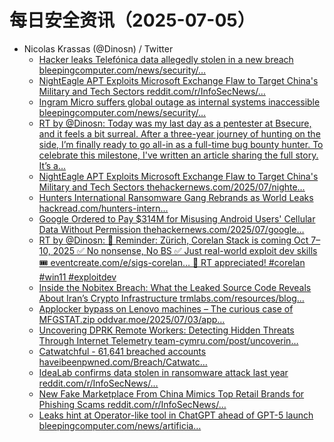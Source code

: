 # 每日安全资讯（2025-07-05）

- Nicolas Krassas (@Dinosn) / Twitter
  - [Hacker leaks Telefónica data allegedly stolen in a new breach bleepingcomputer.com/news/security/…](https://x.com/Dinosn/status/1941189701408628905)
  - [NightEagle APT Exploits Microsoft Exchange Flaw to Target China's Military and Tech Sectors reddit.com/r/InfoSecNews/…](https://x.com/Dinosn/status/1941189652742013340)
  - [Ingram Micro suffers global outage as internal systems inaccessible bleepingcomputer.com/news/security/…](https://x.com/Dinosn/status/1941184344036606218)
  - [RT by @Dinosn: Today was my last day as a pentester at Bsecure, and it feels a bit surreal. After a three-year journey of hunting on the side, I’m finally ready to go all-in as a full-time bug bounty hunter. To celebrate this milestone, I've written an article sharing the full story. It’s a…](https://x.com/Geluchat/status/1941150894705299883)
  - [NightEagle APT Exploits Microsoft Exchange Flaw to Target China's Military and Tech Sectors thehackernews.com/2025/07/nighte…](https://x.com/Dinosn/status/1941132104664076738)
  - [Hunters International Ransomware Gang Rebrands as World Leaks hackread.com/hunters-intern…](https://x.com/Dinosn/status/1941102987814084680)
  - [Google Ordered to Pay $314M for Misusing Android Users' Cellular Data Without Permission thehackernews.com/2025/07/google…](https://x.com/Dinosn/status/1941067898010914890)
  - [RT by @Dinosn: 🔔 Reminder: Zürich, Corelan Stack is coming Oct 7–10, 2025 ✅ No nonsense, No BS ✅ Just real-world exploit dev skills 🎟️ eventcreate.com/e/sigs-corelan… 💛 RT appreciated! #corelan #win11 #exploitdev](https://x.com/corelanc0d3r/status/1941008130160078986)
  - [Inside the Nobitex Breach: What the Leaked Source Code Reveals About Iran’s Crypto Infrastructure trmlabs.com/resources/blog…](https://x.com/Dinosn/status/1940981231979843824)
  - [Applocker bypass on Lenovo machines – The curious case of MFGSTAT.zip oddvar.moe/2025/07/03/app…](https://x.com/Dinosn/status/1940980685684289845)
  - [Uncovering DPRK Remote Workers: Detecting Hidden Threats Through Internet Telemetry team-cymru.com/post/uncoverin…](https://x.com/Dinosn/status/1940980458004836760)
  - [Catwatchful - 61,641 breached accounts haveibeenpwned.com/Breach/Catwatc…](https://x.com/Dinosn/status/1940980199627411513)
  - [IdeaLab confirms data stolen in ransomware attack last year reddit.com/r/InfoSecNews/…](https://x.com/Dinosn/status/1940980120879353866)
  - [New Fake Marketplace From China Mimics Top Retail Brands for Phishing Scams reddit.com/r/InfoSecNews/…](https://x.com/Dinosn/status/1940980000926454230)
  - [Leaks hint at Operator-like tool in ChatGPT ahead of GPT-5 launch bleepingcomputer.com/news/artificia…](https://x.com/Dinosn/status/1940979885738205262)
